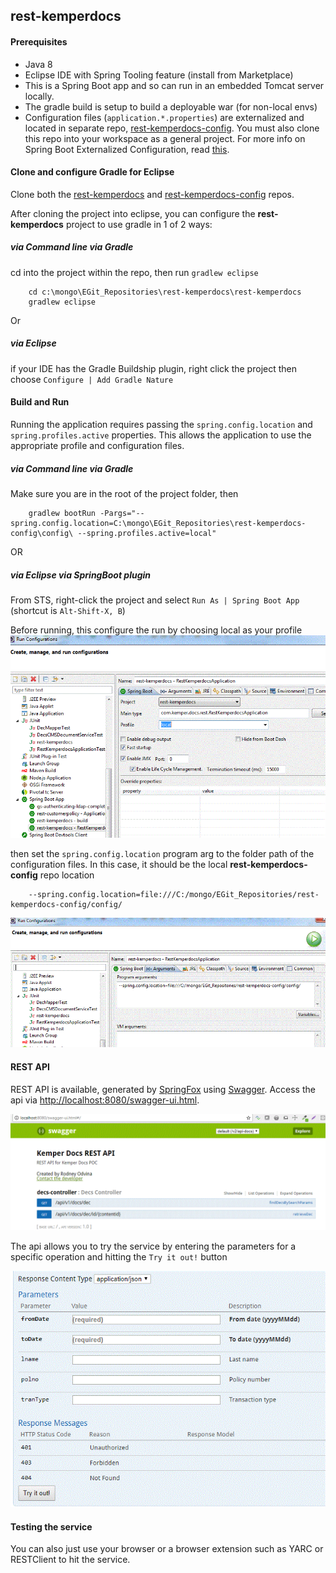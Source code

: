 ## rest-kemperdocs ##


#### Prerequisites
* Java 8
* Eclipse IDE with Spring Tooling feature (install from Marketplace)
* This is a Spring Boot app and so can run in an embedded Tomcat server locally.
* The gradle build is setup to build a deployable war (for non-local envs)
* Configuration files (`application.*.properties`) are externalized and located in separate repo, [rest-kemperdocs-config](http://stash.kemperi.com:7990/projects/DEP/repos/rest-kemperdocs-config/browse).  You must also clone this repo into your workspace as a general project.  For more info on Spring Boot Externalized Configuration, read [this](https://docs.spring.io/spring-boot/docs/current/reference/html/boot-features-external-config.html).

#### Clone and configure Gradle for Eclipse
Clone both the [rest-kemperdocs](http://stash.kemperi.com:7990/projects/DEP/repos/rest-kemperdocs/browse) and [rest-kemperdocs-config](http://stash.kemperi.com:7990/projects/DEP/repos/rest-kemperdocs-config/browse) repos.

After cloning the project into eclipse, you can configure the **rest-kemperdocs** project to use gradle in 1 of 2 ways:

##### via Command line via Gradle
cd into the project within the repo, then run `gradlew eclipse`
		
		cd c:\mongo\EGit_Repositories\rest-kemperdocs\rest-kemperdocs 
		gradlew eclipse



Or
##### via Eclipse
if your IDE has the Gradle Buildship plugin, right click the project then choose `Configure | Add Gradle Nature`

#### Build and Run
Running the application requires passing the `spring.config.location` and `spring.profiles.active` properties.  This allows the application to use the appropriate profile and configuration files.

##### via Command line via Gradle
Make sure you are in the root of the project folder, then

		gradlew bootRun -Pargs="--spring.config.location=C:\mongo\EGit_Repositories\rest-kemperdocs-config\config\ --spring.profiles.active=local"



OR

##### via Eclipse via SpringBoot plugin

From STS, right-click the project and select `Run As | Spring Boot App` (shortcut is `Alt-Shift-X, B`) 

Before running, this configure the run by choosing local as your profile
![required image](doc/springboot-runconfig-profile.gif)


then set the `spring.config.location` program arg to the folder path of the configuration files.  In this case, it should be the local **rest-kemperdocs-config** repo location 

		--spring.config.location=file:///C:/mongo/EGit_Repositories/rest-kemperdocs-config/config/


![required image](doc/springboot-runconfig-arg.gif)



#### REST API

REST API is available, generated by [SpringFox](https://springfox.github.io/springfox/) using [Swagger](https://swagger.io/).  Access the api via [http://localhost:8080/swagger-ui.html](http://localhost:8080/swagger-ui.html).  


![required image](doc/swaggerui.gif)

The api allows you to try the service by entering the parameters for a specific operation and hitting the `Try it out!` button

![required image](doc/swaggerui-tryit.gif)


#### Testing the service
You can also just use your browser or a browser extension such as YARC or RESTClient to hit the service.




